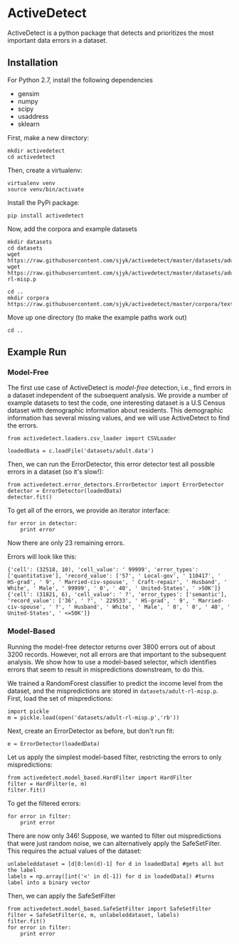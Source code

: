 # ActiveDetect
ActiveDetect is a python package that detects and prioritizes the most important data errors in a dataset.

## Installation

For Python 2.7, install the following dependencies
* gensim
* numpy
* scipy
* usaddress
* sklearn

First, make a new directory:
```
mkdir activedetect
cd activedetect
```

Then, create a virtualenv:
```
virtualenv venv
source venv/bin/activate
```

Install the PyPi package:
```
pip install activedetect
```

Now, add the corpora and example datasets
```
mkdir datasets
cd datasets
wget https://raw.githubusercontent.com/sjyk/activedetect/master/datasets/adult.data
wget https://raw.githubusercontent.com/sjyk/activedetect/master/datasets/adult-rl-misp.p

cd ..
mkdir corpora
https://raw.githubusercontent.com/sjyk/activedetect/master/corpora/text8
```

Move up one directory (to make the example paths work out)
```
cd ..
```

## Example Run

### Model-Free
The first use case of ActiveDetect is *model-free* detection, i.e., find errors in a dataset independent of the subsequent analysis.
We provide a number of example datasets to test the code, one interesting dataset is a U.S Census dataset with demographic information about residents. This demographic information has several missing values, and we will use ActiveDetect to find the errors.

```
from activedetect.loaders.csv_loader import CSVLoader

loadedData = c.loadFile('datasets/adult.data')
```

Then, we can run the ErrorDetector, this error detector test all possible errors in a dataset (so it's slow!):
```
from activedetect.error_detectors.ErrorDetector import ErrorDetector
detector = ErrorDetector(loadedData)
detector.fit()
```

To get all of the errors, we provide an iterator interface:
```
for error in detector:
	print error
```
Now there are only 23 remaining errors.

Errors will look like this:
```
{'cell': (32518, 10), 'cell_value': ' 99999', 'error_types': ['quantitative'], 'record_value': ['57', ' Local-gov', ' 110417', ' HS-grad', ' 9', ' Married-civ-spouse', ' Craft-repair', ' Husband', ' White', ' Male', ' 99999', ' 0', ' 40', ' United-States', ' >50K']}
{'cell': (31821, 6), 'cell_value': ' ?', 'error_types': ['semantic'], 'record_value': ['36', ' ?', ' 229533', ' HS-grad', ' 9', ' Married-civ-spouse', ' ?', ' Husband', ' White', ' Male', ' 0', ' 0', ' 40', ' United-States', ' <=50K']}

```

### Model-Based
Running the model-free detector returns over 3800 errors out of about 3200 records. However, not all errors are that important to the subsequent analysis. We show how to use a model-based selector, which identifies errors that seem to result in mispredictions downstream, to do this. 

We trained a RandomForest classifier to predict the income level from the dataset, and the mispredictions are stored in `datasets/adult-rl-misp.p`. First, load the set of mispredictions:
```
import pickle
m = pickle.load(open('datasets/adult-rl-misp.p','rb'))
```

Next, create an ErrorDetector as before, but don't run fit:
```
e = ErrorDetector(loadedData)
```

Let us apply the simplest model-based filter, restricting the errors to only mispredictions:
```
from activedetect.model_based.HardFilter import HardFilter
filter = HardFilter(e, m)
filter.fit()
```

To get the filtered errors:
```
for error in filter:
	print error
```

There are now only 346! Suppose, we wanted to filter out mispredictions that were just random noise, we can alternatively apply the SafeSetFilter. This requires the actual values of the dataset:
```
unlabeleddataset = [d[0:len(d)-1] for d in loadedData] #gets all but the label
labels = np.array([int('<' in d[-1]) for d in loadedData]) #turns label into a binary vector
```

Then, we can apply the SafeSetFilter
```
from activedetect.model_based.SafeSetFilter import SafeSetFilter
filter = SafeSetFilter(e, m, unlabeleddataset, labels)
filter.fit()
for error in filter:
	print error
```








